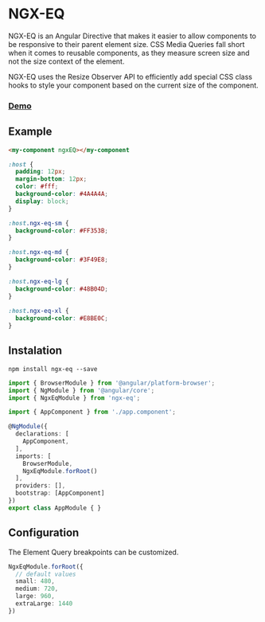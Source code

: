 # NGX-EQ

NGX-EQ is an Angular Directive that makes it easier to allow
components to be responsive to their parent element size.
CSS Media Queries fall short when it comes to reusable components,
as they measure screen size and not the size context of the element.

NGX-EQ uses the Resize Observer API to efficiently add special
CSS class hooks to style your component based on the current
size of the component.

### [Demo](https://stackblitz.com/edit/angular-fgjuh8)

## Example

```html
<my-component ngxEQ></my-component
```

```css
:host {
  padding: 12px;
  margin-bottom: 12px;
  color: #fff;
  background-color: #4A4A4A;
  display: block;
}

:host.ngx-eq-sm {
  background-color: #FF353B;
}

:host.ngx-eq-md {
  background-color: #3F49E8;
}

:host.ngx-eq-lg {
  background-color: #48B04D;
}
  
:host.ngx-eq-xl {
  background-color: #E8BE0C;
}
```

## Instalation

`npm install ngx-eq --save`

```typescript
import { BrowserModule } from '@angular/platform-browser';
import { NgModule } from '@angular/core';
import { NgxEqModule } from 'ngx-eq';

import { AppComponent } from './app.component';

@NgModule({
  declarations: [
    AppComponent,
  ],
  imports: [
    BrowserModule,
    NgxEqModule.forRoot()
  ],
  providers: [],
  bootstrap: [AppComponent]
})
export class AppModule { }
```

## Configuration

The Element Query breakpoints can be customized.

```typescript
NgxEqModule.forRoot({
  // default values
  small: 480,
  medium: 720,
  large: 960,
  extraLarge: 1440
})
```